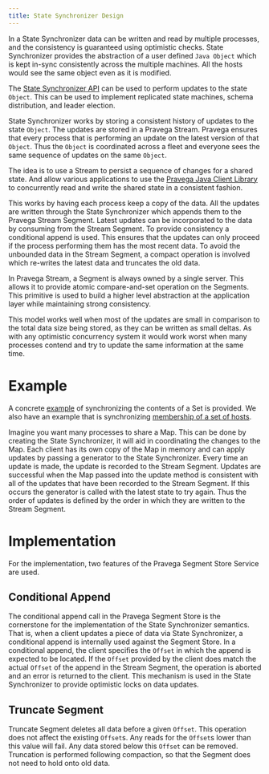 ```yaml
---
title: State Synchronizer Design
---
```


<!--
Copyright Pravega Authors.

Licensed under the Apache License, Version 2.0 (the "License");
you may not use this file except in compliance with the License.
You may obtain a copy of the License at

    http://www.apache.org/licenses/LICENSE-2.0

Unless required by applicable law or agreed to in writing, software
distributed under the License is distributed on an "AS IS" BASIS,
WITHOUT WARRANTIES OR CONDITIONS OF ANY KIND, either express or implied.
See the License for the specific language governing permissions and
limitations under the License.
-->

In a State Synchronizer data can be written and read by multiple processes, and the consistency is guaranteed using optimistic checks. State Synchronizer provides the abstraction of a user defined `Java Object` which is kept in-sync consistently across the multiple machines. All the hosts would see the same object even as it is modified.

The [State Synchronizer API](https://github.com/pravega/pravega/blob/master/client/src/main/java/io/pravega/client/state/StateSynchronizer.java) can be used to perform updates to the state `Object`. This can be used to implement replicated state machines, schema distribution, and leader election.

State Synchronizer works by storing a consistent history of updates to the state `Object`. The updates are stored in a Pravega Stream. Pravega ensures that every process that is performing an update on the latest version of that `Object`. Thus the `Object` is coordinated across a fleet and everyone sees the same sequence of updates on the same `Object`.

The idea is to use a Stream to persist a sequence of changes for a shared state. And allow various applications to use the [Pravega Java Client Library](http://pravega.io/docs/latest/state-synchronizer/#shared-state-and-pravega) to concurrently read and write the shared state in a consistent fashion.

This works by having each process keep a copy of the data. All the updates are written through the State Synchronizer which appends them to the Pravega Stream Segment. Latest updates can be incorporated to the data by consuming from the Stream Segment. To provide consistency a conditional append is used. This ensures that the updates can only proceed if the process performing them has the most recent data. To avoid the unbounded data in the Stream Segment, a compact operation is involved which re-writes the latest data and truncates the old data.

In Pravega Stream, a Segment is always owned by a single server. This allows it to provide atomic compare-and-set operation on the Segments. This primitive is used to build a higher level abstraction at the application layer while maintaining strong consistency.

This model works well when most of the updates are small in comparison to the total data size being stored, as they can be written as small deltas. As with any optimistic concurrency system it would work worst when many processes contend and try to update the same information at the same time.

# Example

A concrete [example](https://github.com/pravega/pravega/blob/master/client/src/test/java/io/pravega/client/state/examples/SetSynchronizer.java) of synchronizing the contents of a Set is provided. We also have an example that is synchronizing [membership of a set of hosts](https://github.com/pravega/pravega/blob/master/client/src/test/java/io/pravega/client/state/examples/MembershipSynchronizer.java).

Imagine you want many processes to share a Map. This can be done by creating the State Synchronizer, it will aid in coordinating the changes to the Map. Each client has its own copy of the Map in memory and can apply updates by passing a generator to the State Synchronizer. Every time an update is made, the update is recorded to the Stream Segment. Updates are successful when the Map passed into the update method is consistent with all of the updates that have been recorded to the Stream Segment. If this occurs the generator is called with the latest state to try again. Thus the order of updates is defined by the order in which they are written to the Stream Segment.

# Implementation

For the implementation, two features of the Pravega Segment Store Service are used.

## Conditional Append

The conditional append call in the Pravega Segment Store is the cornerstone for the implementation of the State Synchronizer semantics. That is, when a client updates a piece of data via State Synchronizer, a conditional append is internally used against the Segment Store. In a conditional append, the client specifies the `Offset` in which the append is expected to be located. If the `Offset` provided by the client does match the actual `Offset` of the append in the Stream Segment, the operation is aborted and an error is returned to the client. This mechanism is used in the State Synchronizer to provide optimistic locks on data updates.

## Truncate Segment
Truncate Segment deletes all data before a given `Offset`. This operation does not affect the existing `Offset`s. Any reads for the `Offset`s lower than this value will fail. Any data stored below this `Offset` can be removed. Truncation is performed following compaction, so that the Segment does not need to hold onto old data.
